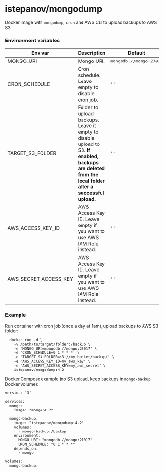 istepanov/mongodump
===================

Docker image with `mongodump`, `cron` and AWS CLI to upload backups to AWS S3.

### Environment variables

| Env var               | Description | Default                 |
|-----------------------|-------------|-------------------------|
| MONGO_URI             | Mongo URI.  | `mongodb://mongo:27017` |
| CRON_SCHEDULE         | Cron schedule. Leave empty to disable cron job. | `''` |
| TARGET_S3_FOLDER      | Folder to upload backups. Leave it empty to disable upload to S3. **If enabled, backups are deleted from the local folder after a successful upload.** | `''` |
| AWS_ACCESS_KEY_ID     | AWS Access Key ID. Leave empty if you want to use AWS IAM Role instead. | `''` |
| AWS_SECRET_ACCESS_KEY | AWS Access Key ID. Leave empty if you want to use AWS IAM Role instead. | `''` |

### Example

Run container with cron job (once a day at 1am), upload backups to AWS S3 folder:

      docker run -d \
        -v /path/to/target/folder:/backup \
        -e 'MONGO_URI=mongodb://mongo:27017' \
        -e 'CRON_SCHEDULE=0 1 * * *' \
        -e 'TARGET_S3_FOLDER=s3://my_bucket/backup/' \
        -e 'AWS_ACCESS_KEY_ID=my_aws_key' \
        -e 'AWS_SECRET_ACCESS_KEY=my_aws_secret' \
        istepanov/mongodump:4.2

Docker Compose example (no S3 upload, keep backups in `mongo-backup` Docker volume):

    version: '3'

    services:
      mongo:
        image: "mongo:4.2"

      mongo-backup:
        image: "istepanov/mongodump:4.2"
        volumes:
          - mongo-backup:/backup
        environment:
          MONGO_URI: "mongodb://mongo:27017"
          CRON_SCHEDULE: "0 1 * * *"
        depends_on:
          - mongo

    volumes:
      mongo-backup:
